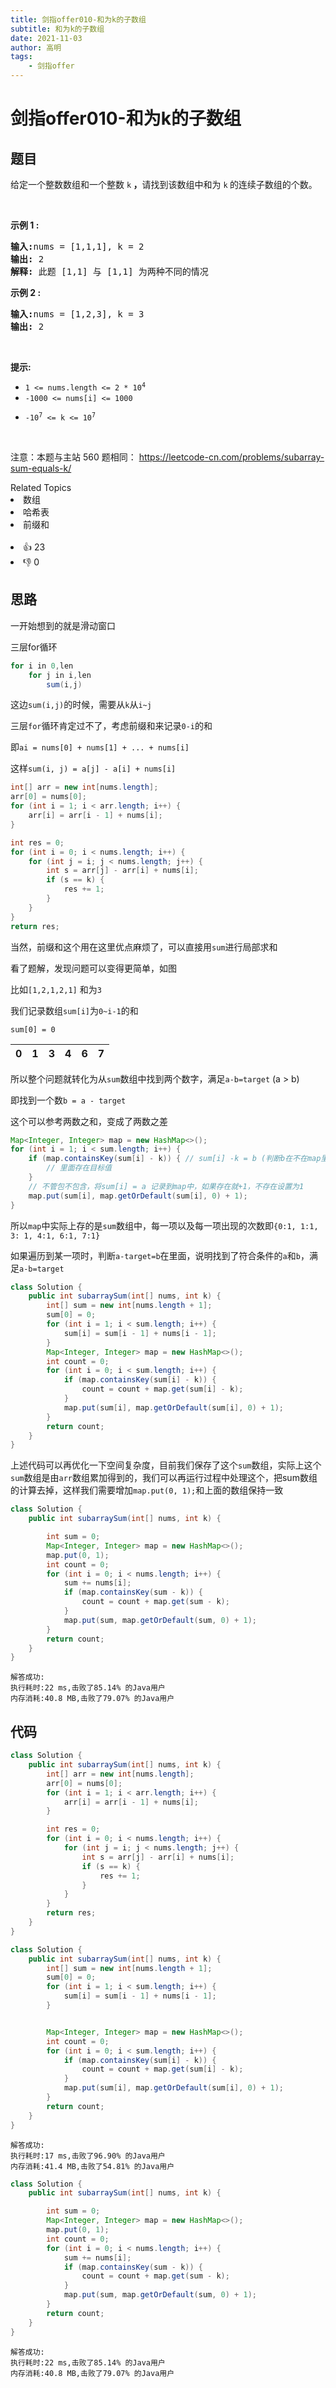 ```yaml
---
title: 剑指offer010-和为k的子数组
subtitle: 和为k的子数组
date: 2021-11-03
author: 高明
tags:
	- 剑指offer
---
```




# 剑指offer010-和为k的子数组

## 题目
<p>给定一个整数数组和一个整数&nbsp;<code>k</code><strong> ，</strong>请找到该数组中和为&nbsp;<code>k</code><strong>&nbsp;</strong>的连续子数组的个数。</p>

<p>&nbsp;</p>

<p><strong>示例 1 :</strong></p>

<pre>
<strong>输入:</strong>nums = [1,1,1], k = 2
<strong>输出:</strong> 2
<strong>解释:</strong> 此题 [1,1] 与 [1,1] 为两种不同的情况
</pre>

<p><strong>示例 2&nbsp;:</strong></p>

<pre>
<strong>输入:</strong>nums = [1,2,3], k = 3
<strong>输出:</strong> 2
</pre>

<p>&nbsp;</p>

<p><strong>提示:</strong></p>

<ul>
	<li><code>1 &lt;= nums.length &lt;= 2 * 10<sup>4</sup></code></li>
	<li><code>-1000 &lt;= nums[i] &lt;= 1000</code></li>
	<li>
	<p><code>-10<sup>7</sup>&nbsp;&lt;= k &lt;= 10<sup>7</sup></code></p>
	</li>
</ul>

<p>&nbsp;</p>

<p>注意：本题与主站 560&nbsp;题相同：&nbsp;<a href="https://leetcode-cn.com/problems/subarray-sum-equals-k/">https://leetcode-cn.com/problems/subarray-sum-equals-k/</a></p>
<div><div>Related Topics</div><div><li>数组</li><li>哈希表</li><li>前缀和</li></div></div><br><div><li>👍 23</li><li>👎 0</li></div>

## 思路

一开始想到的就是滑动窗口

三层for循环

```java
for i in 0,len
	for j in i,len
		sum(i,j)
```

这边`sum(i,j)`的时候，需要从`k`从`i~j`

三层`for`循环肯定过不了，考虑前缀和来记录`0-i`的和

即`ai = nums[0] + nums[1] + ... + nums[i]`

这样`sum(i, j) = a[j] - a[i] + nums[i]`

```java
int[] arr = new int[nums.length];
arr[0] = nums[0];
for (int i = 1; i < arr.length; i++) {
    arr[i] = arr[i - 1] + nums[i];
}
```

```java
int res = 0;
for (int i = 0; i < nums.length; i++) {
    for (int j = i; j < nums.length; j++) {
        int s = arr[j] - arr[i] + nums[i];
        if (s == k) {
            res += 1;
        }
    }
}
return res;
```

当然，前缀和这个用在这里优点麻烦了，可以直接用`sum`进行局部求和

看了题解，发现问题可以变得更简单，如图

比如`[1,2,1,2,1]` 和为`3`

我们记录数组`sum[i]`为`0~i-1`的和

`sum[0] = 0`

| 0    | 1    | 3    | 4    | 6    | 7    |
| ---- | ---- | ---- | ---- | ---- | ---- |

所以整个问题就转化为从`sum`数组中找到两个数字，满足`a-b=target` (a > b)

即找到一个数`b = a - target`

这个可以参考两数之和，变成了两数之差

```java
Map<Integer, Integer> map = new HashMap<>();
for (int i = 1; i < sum.length; i++) {
    if (map.containsKey(sum[i] - k)) { // sum[i] -k = b (判断b在不在map里面)
        // 里面存在目标值
    }
    // 不管包不包含，将sum[i] = a 记录到map中，如果存在就+1，不存在设置为1
    map.put(sum[i], map.getOrDefault(sum[i], 0) + 1);
}
```

所以`map`中实际上存的是`sum`数组中，每一项以及每一项出现的次数即`{0:1, 1:1, 3: 1, 4:1, 6:1, 7:1}`

如果遍历到某一项时，判断`a-target=b`在里面，说明找到了符合条件的`a`和`b`，满足`a-b=target`

```java
class Solution {
    public int subarraySum(int[] nums, int k) {
        int[] sum = new int[nums.length + 1];
        sum[0] = 0;
        for (int i = 1; i < sum.length; i++) {
            sum[i] = sum[i - 1] + nums[i - 1];
        }
        Map<Integer, Integer> map = new HashMap<>();
        int count = 0;
        for (int i = 0; i < sum.length; i++) {
            if (map.containsKey(sum[i] - k)) {
                count = count + map.get(sum[i] - k);
            }
            map.put(sum[i], map.getOrDefault(sum[i], 0) + 1);
        }
        return count;
    }
}
```

上述代码可以再优化一下空间复杂度，目前我们保存了这个`sum`数组，实际上这个`sum`数组是由`arr`数组累加得到的，我们可以再运行过程中处理这个，把sum数组的计算去掉，这样我们需要增加`map.put(0, 1);`和上面的数组保持一致

```java
class Solution {
    public int subarraySum(int[] nums, int k) {

        int sum = 0;
        Map<Integer, Integer> map = new HashMap<>();
        map.put(0, 1);
        int count = 0;
        for (int i = 0; i < nums.length; i++) {
            sum += nums[i];
            if (map.containsKey(sum - k)) {
                count = count + map.get(sum - k);
            }
            map.put(sum, map.getOrDefault(sum, 0) + 1);
        }
        return count;
    }
}
```

```
解答成功:
执行耗时:22 ms,击败了85.14% 的Java用户
内存消耗:40.8 MB,击败了79.07% 的Java用户
```



## 代码

```java
class Solution {
    public int subarraySum(int[] nums, int k) {
        int[] arr = new int[nums.length];
        arr[0] = nums[0];
        for (int i = 1; i < arr.length; i++) {
            arr[i] = arr[i - 1] + nums[i];
        }

        int res = 0;
        for (int i = 0; i < nums.length; i++) {
            for (int j = i; j < nums.length; j++) {
                int s = arr[j] - arr[i] + nums[i];
                if (s == k) {
                    res += 1;
                }
            }
        }
        return res;
    }
}
```

```java
class Solution {
    public int subarraySum(int[] nums, int k) {
        int[] sum = new int[nums.length + 1];
        sum[0] = 0;
        for (int i = 1; i < sum.length; i++) {
            sum[i] = sum[i - 1] + nums[i - 1];
        }


        Map<Integer, Integer> map = new HashMap<>();
        int count = 0;
        for (int i = 0; i < sum.length; i++) {
            if (map.containsKey(sum[i] - k)) {
                count = count + map.get(sum[i] - k);
            }
            map.put(sum[i], map.getOrDefault(sum[i], 0) + 1);
        }
        return count;
    }
}
```

```
解答成功:
执行耗时:17 ms,击败了96.90% 的Java用户
内存消耗:41.4 MB,击败了54.81% 的Java用户
```

```java
class Solution {
    public int subarraySum(int[] nums, int k) {

        int sum = 0;
        Map<Integer, Integer> map = new HashMap<>();
        map.put(0, 1);
        int count = 0;
        for (int i = 0; i < nums.length; i++) {
            sum += nums[i];
            if (map.containsKey(sum - k)) {
                count = count + map.get(sum - k);
            }
            map.put(sum, map.getOrDefault(sum, 0) + 1);
        }
        return count;
    }
}
```

```
解答成功:
执行耗时:22 ms,击败了85.14% 的Java用户
内存消耗:40.8 MB,击败了79.07% 的Java用户
```

